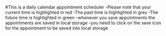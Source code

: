 #This is a daily calendar appointment scheduler
-Please note that your current time is highlighted in red
-The past time is highlighted in grey
-The future time is highlighted in green
-whenever you save appointments the appointments are saved in local storage
-you need to click on the save icon for the appointment to be saved into local storage

